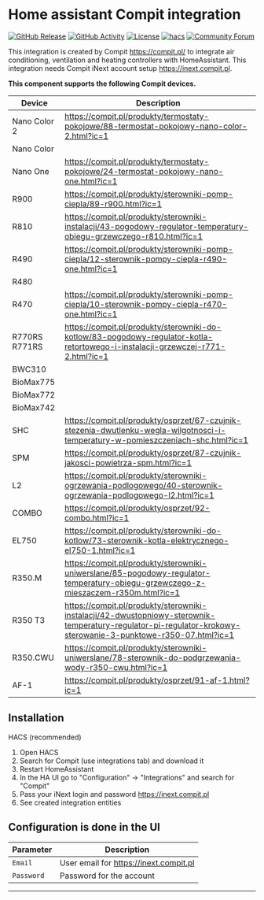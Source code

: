 # Home assistant Compit integration

[![GitHub Release][releases-shield]][releases]
[![GitHub Activity][commits-shield]][commits]
[![License][license-shield]](LICENSE)
[![hacs][hacsbadge]][hacs]
[![Community Forum][forum-shield]][forum]

This integration is created by Compit https://compit.pl/ to integrate air conditioning, ventilation and heating controllers with HomeAssistant. This integration needs Compit iNext account setup https://inext.compit.pl.

**This component supports the following Compit devices.**

| Device        | Description                                                                                                                                                   |
| ------------- | ------------------------------------------------------------------------------------------------------------------------------------------------------------- |
| Nano Color 2  | https://compit.pl/produkty/termostaty-pokojowe/88-termostat-pokojowy-nano-color-2.html?ic=1                                                                   |
| Nano Color    |
| Nano One      | https://compit.pl/produkty/termostaty-pokojowe/24-termostat-pokojowy-nano-one.html?ic=1                                                                       |
| R900          | https://compit.pl/produkty/sterowniki-pomp-ciepla/89-r900.html?ic=1                                                                                           |
| R810          | https://compit.pl/produkty/sterowniki-instalacji/43-pogodowy-regulator-temperatury-obiegu-grzewczego-r810.html?ic=1                                           |
| R490          | https://compit.pl/produkty/sterowniki-pomp-ciepla/12-sterownik-pompy-ciepla-r490-one.html?ic=1                                                                |
| R480          |
| R470          | https://compit.pl/produkty/sterowniki-pomp-ciepla/10-sterownik-pompy-ciepla-r470-one.html?ic=1                                                                |
| R770RS R771RS | https://compit.pl/produkty/sterowniki-do-kotlow/83-pogodowy-regulator-kotla-retortowego-i-instalacji-grzewczej-r771-2.html?ic=1                               |
| BWC310        |
| BioMax775     |
| BioMax772     |
| BioMax742     |
| SHC           | https://compit.pl/produkty/osprzet/67-czujnik-stezenia-dwutlenku-wegla-wilgotnosci-i-temperatury-w-pomieszczeniach-shc.html?ic=1                              |
| SPM           | https://compit.pl/produkty/osprzet/87-czujnik-jakosci-powietrza-spm.html?ic=1                                                                                 |
| L2            | https://compit.pl/produkty/sterowniki-ogrzewania-podlogowego/40-sterownik-ogrzewania-podlogowego-l2.html?ic=1                                                 |
| COMBO         | https://compit.pl/produkty/osprzet/92-combo.html?ic=1                                                                                                         |
| EL750         | https://compit.pl/produkty/sterowniki-do-kotlow/73-sterownik-kotla-elektrycznego-el750-1.html?ic=1
| R350.M        | https://compit.pl/produkty/sterowniki-uniwerslane/85-pogodowy-regulator-temperatury-obiegu-grzewczego-z-mieszaczem-r350m.html?ic=1                            |
| R350 T3       | https://compit.pl/produkty/sterowniki-instalacji/42-dwustopniowy-sterownik-temperatury-regulator-pi-regulator-krokowy-sterowanie-3-punktowe-r350-07.html?ic=1 |
| R350.CWU      | https://compit.pl/produkty/sterowniki-uniwerslane/78-sterownik-do-podgrzewania-wody-r350-cwu.html?ic=1                                                        |
| AF-1          | https://compit.pl/produkty/osprzet/91-af-1.html?ic=1

## Installation

HACS (recommended)

1. Open HACS
2. Search for Compit (use integrations tab) and download it
3. Restart HomeAssistant
4. In the HA UI go to "Configuration" -> "Integrations" and search for "Compit"
5. Pass your iNext login and password https://inext.compit.pl
6. See created integration entities

## Configuration is done in the UI

| Parameter  | Description                            |
| ---------- | -------------------------------------- |
| `Email`    | User email for https://inext.compit.pl |
| `Password` | Password for the account               |

---

[CompitHomeAssistant]: https://github.com/CompitHomeAssistant/HomeAssistant
[maintainer]: hhttps://github.com/CompitHomeAssistant
[maintainer-shield]: https://img.shields.io/badge/maintainer-%40CompitHomeAssistant-blue.svg?style=for-the-badge
[commits]: https://github.com/CompitHomeAssistant/HomeAssistant/commits/master
[commits-shield]: https://img.shields.io/github/commit-activity/y/CompitHomeAssistant/HomeAssistant.svg?style=for-the-badge
[hacs]: https://github.com/custom-components/hacs
[hacsbadge]: https://img.shields.io/badge/HACS-Custom-orange.svg?style=for-the-badge
[forum]: https://community.home-assistant.io/
[forum-shield]: https://img.shields.io/badge/community-forum-brightgreen.svg?style=for-the-badge
[releases]: https://github.com/CompitHomeAssistant/HomeAssistant/releases
[releases-shield]: https://img.shields.io/github/release/CompitHomeAssistant/HomeAssistant.svg?style=for-the-badge
[license-shield]: https://img.shields.io/github/license/CompitHomeAssistant/HomeAssistant.svg?style=for-the-badge
